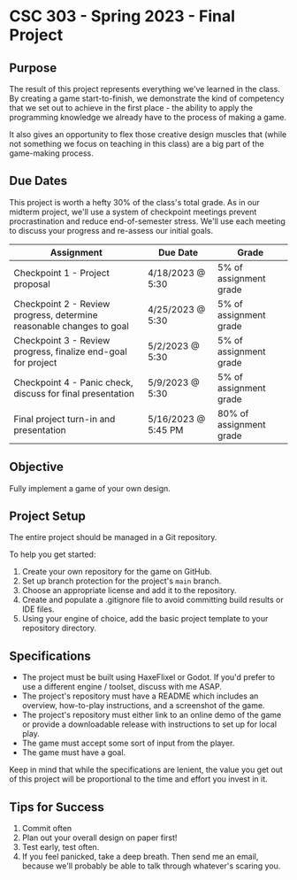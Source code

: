 # CSC 303 - Spring 2023 - Final Project

## Purpose
The result of this project represents everything we've learned in the class. By creating a game 
start-to-finish, we demonstrate the kind of competency that we set out to achieve in the first 
place - the ability to apply the programming knowledge we already have to the process of making a 
game.

It also gives an opportunity to flex those creative design muscles that (while not something we
focus on teaching in this class) are a big part of the game-making process.

## Due Dates
This project is worth a hefty 30% of the class's total grade. As in our midterm project, we'll 
use a system of checkpoint meetings prevent procrastination and reduce end-of-semester stress. 
We'll use each meeting to discuss your progress and re-assess our initial goals.

Assignment                                                           | Due Date            | Grade
-------------------------------------------------------------------- | ------------------- | ----------------------
Checkpoint 1 - Project proposal                                      | 4/18/2023 @ 5:30    | 5% of assignment grade
Checkpoint 2 - Review progress, determine reasonable changes to goal | 4/25/2023 @ 5:30    | 5% of assignment grade
Checkpoint 3 - Review progress, finalize end-goal for project        | 5/2/2023 @ 5:30     | 5% of assignment grade
Checkpoint 4 - Panic check, discuss for final presentation           | 5/9/2023 @ 5:30     | 5% of assignment grade
Final project turn-in and presentation                               | 5/16/2023 @ 5:45 PM | 80% of assignment grade

## Objective
Fully implement a game of your own design.

## Project Setup
The entire project should be managed in a Git repository. 

To help you get started:
 1. Create your own repository for the game on GitHub.
 2. Set up branch protection for the project's `main` branch.
 3. Choose an appropriate license and add it to the repository.
 4. Create and populate a .gitignore file to avoid committing build results or IDE files.
 5. Using your engine of choice, add the basic project template to your repository directory.

## Specifications
 * The project must be built using HaxeFlixel or Godot. If you'd prefer to use a different engine /
   toolset, discuss with me ASAP.
 * The project's repository must have a README which includes an overview, how-to-play instructions,
   and a screenshot of the game.
 * The project's repository must either link to an online demo of the game or provide a downloadable
   release with instructions to set up for local play.
 * The game must accept some sort of input from the player.
 * The game must have a goal.

Keep in mind that while the specifications are lenient, the value you get out of this project will
be proportional to the time and effort you invest in it.

## Tips for Success
 1. Commit often
 2. Plan out your overall design on paper first!
 3. Test early, test often.
 4. If you feel panicked, take a deep breath. Then send me an email, because we'll probably be able 
to talk through whatever's scaring you.
